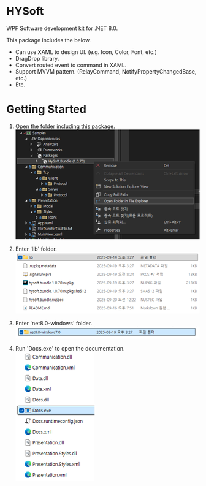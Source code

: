 # HYSoft
WPF Software development kit for .NET 8.0.

This package includes the below.
- Can use XAML to design UI. (e.g. Icon, Color, Font, etc.)
- DragDrop library.
- Convert routed event to command in XAML.
- Support MVVM pattern. (RelayCommand, NotifyPropertyChangedBase, etc.)
- Etc.

# Getting Started
1. Open the folder including this package.<br>
![step1](https://raw.githubusercontent.com/dlghksdyd/HYSoft/main/src/Bundle/Staging/net8.0-windows7.0/Resources/guide_step1.png)

2. Enter 'lib' folder.<br>
![step2](https://raw.githubusercontent.com/dlghksdyd/HYSoft/main/src/Bundle/Staging/net8.0-windows7.0/Resources/guide_step2.png)

3. Enter 'net8.0-windows' folder.<br>
![step3](https://raw.githubusercontent.com/dlghksdyd/HYSoft/main/src/Bundle/Staging/net8.0-windows7.0/Resources/guide_step3.png)

4. Run 'Docs.exe' to open the documentation.<br>
![step4](https://raw.githubusercontent.com/dlghksdyd/HYSoft/main/src/Bundle/Staging/net8.0-windows7.0/Resources/guide_step4.png)




